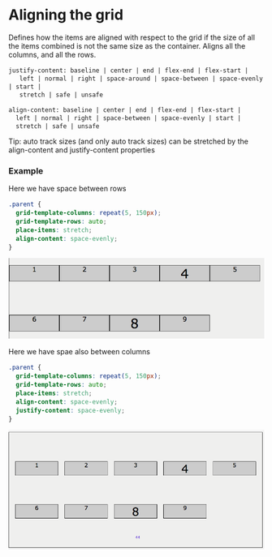 # Aligning the grid

Defines how the items are aligned with respect to the grid if the size of all the items combined is not the same size as the container.
Aligns all the columns, and all the rows. 

```
justify-content: baseline | center | end | flex-end | flex-start | 
   left | normal | right | space-around | space-between | space-evenly | start | 
   stretch | safe | unsafe
```
```
align-content: baseline | center | end | flex-end | flex-start | 
  left | normal | right | space-between | space-evenly | start | 
  stretch | safe | unsafe
```
Tip: auto track sizes (and only auto track sizes) can be stretched by the align-content and justify-content properties

### Example

Here we have space between rows

```css
.parent { 
  grid-template-columns: repeat(5, 150px);
  grid-template-rows: auto;
  place-items: stretch;
  align-content: space-evenly;
} 
```
![align-content](../align-content.png)

Here we have spae also between columns

```css
.parent { 
  grid-template-columns: repeat(5, 150px);
  grid-template-rows: auto;
  place-items: stretch;
  align-content: space-evenly;
  justify-content: space-evenly;
} 
```
![justify-content](../justify-content.png)

